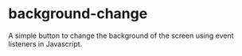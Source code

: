 # background-change
A simple button to change the background of the screen using event listeners in Javascript. 
